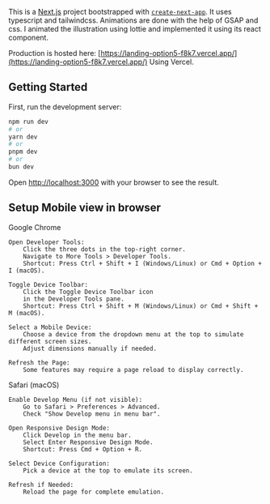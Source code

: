 This is a [Next.js](https://nextjs.org) project bootstrapped with [`create-next-app`](https://nextjs.org/docs/app/api-reference/cli/create-next-app). It uses typescript and tailwindcss. Animations are done with the help of GSAP and css. I animated the illustration using lottie and implemented it using its react component.

Production is hosted here: [https://landing-option5-f8k7.vercel.app/](https://landing-option5-f8k7.vercel.app/)
Using Vercel.

## Getting Started

First, run the development server:

```bash
npm run dev
# or
yarn dev
# or
pnpm dev
# or
bun dev
```

Open [http://localhost:3000](http://localhost:3000) with your browser to see the result.

## Setup Mobile view in browser

Google Chrome

    Open Developer Tools:
        Click the three dots in the top-right corner.
        Navigate to More Tools > Developer Tools.
        Shortcut: Press Ctrl + Shift + I (Windows/Linux) or Cmd + Option + I (macOS).

    Toggle Device Toolbar:
        Click the Toggle Device Toolbar icon
        in the Developer Tools pane.
        Shortcut: Press Ctrl + Shift + M (Windows/Linux) or Cmd + Shift + M (macOS).

    Select a Mobile Device:
        Choose a device from the dropdown menu at the top to simulate different screen sizes.
        Adjust dimensions manually if needed.

    Refresh the Page:
        Some features may require a page reload to display correctly.

Safari (macOS)

    Enable Develop Menu (if not visible):
        Go to Safari > Preferences > Advanced.
        Check "Show Develop menu in menu bar".

    Open Responsive Design Mode:
        Click Develop in the menu bar.
        Select Enter Responsive Design Mode.
        Shortcut: Press Cmd + Option + R.

    Select Device Configuration:
        Pick a device at the top to emulate its screen.

    Refresh if Needed:
        Reload the page for complete emulation.
